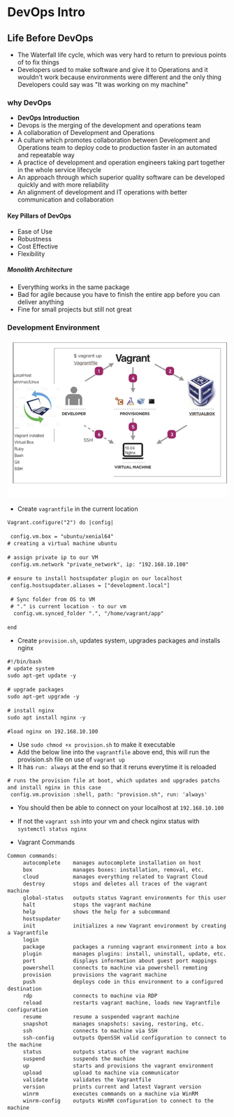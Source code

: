 # DevOps Intro
## Life Before DevOps
- The Waterfall life cycle, which was very hard to return to previous points of to fix things
- Developers used to make software and give it to Operations and it wouldn't work because environments were different and the only thing Developers could say was "It was working on my machine"
### why DevOps
- **DevOps Introduction**
- Devops is the merging of the development and operations team
- A collaboration of Development and Operations
- A culture which promotes collaboration between Development and Operations team to deploy code to production faster in an automated and repeatable way
- A practice of development and operation engineers taking part together in the whole service lifecycle
- An approach through which superior quality software can be developed quickly and with more reliability
- An alignment of development and IT operations with better communication and collaboration
#### Key Pillars of DevOps
- Ease of Use
- Robustness
- Cost Effective
- Flexibility
##### Monolith Architecture
- Everything works in the same package
- Bad for agile because you have to finish the entire app before you can deliver anything
- Fine for small projects but still not great

### Development Environment
![](images/dev-env.png)

- Create `vagrantfile` in the current location
```
Vagrant.configure("2") do |config|

 config.vm.box = "ubuntu/xenial64"
# creating a virtual machine ubuntu

# assign private ip to our VM
 config.vm.network "private_network", ip: "192.168.10.100"

# ensure to install hostsupdater plugin on our localhost
 config.hostsupdater.aliases = ["development.local"]

 # Sync folder from OS to VM
 # "." is current location - to our vm
  config.vm.synced_folder ".", "/home/vagrant/app"

end
```
- Create `provision.sh`, updates system, upgrades packages and installs nginx
```
#!/bin/bash
# update system
sudo apt-get update -y

# upgrade packages
sudo apt-get upgrade -y

# install nginx
sudo apt install nginx -y

#load nginx on 192.168.10.100
```
- Use `sudo chmod +x provision.sh` to make it executable
- Add the below line into the `vagrantfile` above end, this will run the provision.sh file on use of `vagrant up`
- It has `run: always` at the end so that it reruns everytime it is reloaded

```
# runs the provision file at boot, which updates and upgrades patchs and install nginx in this case
 config.vm.provision :shell, path: "provision.sh", run: 'always'
```

- You should then be able to connect on your localhost at `192.168.10.100`
- If not the `vagrant ssh` into your vm and check nginx status with `systemctl status nginx`

- Vagrant Commands

```
Common commands:
     autocomplete    manages autocomplete installation on host
     box             manages boxes: installation, removal, etc.
     cloud           manages everything related to Vagrant Cloud
     destroy         stops and deletes all traces of the vagrant machine
     global-status   outputs status Vagrant environments for this user
     halt            stops the vagrant machine
     help            shows the help for a subcommand
     hostsupdater
     init            initializes a new Vagrant environment by creating a Vagrantfile
     login
     package         packages a running vagrant environment into a box
     plugin          manages plugins: install, uninstall, update, etc.
     port            displays information about guest port mappings
     powershell      connects to machine via powershell remoting
     provision       provisions the vagrant machine
     push            deploys code in this environment to a configured destination
     rdp             connects to machine via RDP
     reload          restarts vagrant machine, loads new Vagrantfile configuration
     resume          resume a suspended vagrant machine
     snapshot        manages snapshots: saving, restoring, etc.
     ssh             connects to machine via SSH
     ssh-config      outputs OpenSSH valid configuration to connect to the machine
     status          outputs status of the vagrant machine
     suspend         suspends the machine
     up              starts and provisions the vagrant environment
     upload          upload to machine via communicator
     validate        validates the Vagrantfile
     version         prints current and latest Vagrant version
     winrm           executes commands on a machine via WinRM
     winrm-config    outputs WinRM configuration to connect to the machine

```
